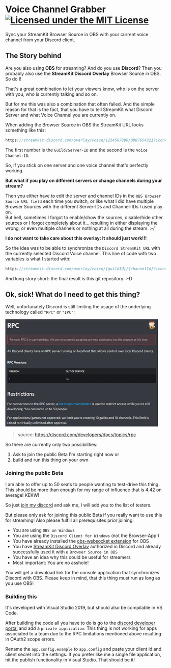 # Voice Channel Grabber [![Licensed under the MIT License](https://img.shields.io/badge/License-MIT-blue.svg)](https://github.com/dichternebel/voice-channel-grabber/blob/main/LICENSE)
Sync your StreamKit Browser Source in OBS with your current voice channel from your Discord client.

## The Story behind
Are you also using **OBS** for streaming? And do you use **Discord**? Then you probably also use the **StreamKit Discord Overlay** Browser Source in OBS. So do I!

That's a great combination to let your viewers know, who is on the server with you, who is currently talking and so on.

But for me this was also a combination that often failed. And the simple reason for that is the fact, that you have to tell StreamKit what Discord Server and what Voice Channel you are currently on.

When adding the Browser Source in OBS the StreamKit URL looks something like this:

```javascript
https://streamkit.discord.com/overlay/voice/1234567890/0987654321?icon=true&online=true&logo=white...
```

The first number is the `Guild/Server-ID` and the second is the `Voice Channel-ID`.

So, if you stick on one server and one voice channel that's perfectly working.

**But what if you play on different servers or change channels during your stream?**

Then you either have to edit the server and channel IDs in the `OBS Browser Source URL field` each time you switch, or like what I did have multiple Browser Sources with the different Server-IDs and Channel-IDs I used play on.  
But hell, sometimes I forgot to enable/show the sources, disable/hide other sources or I forgot completely about it... resulting in either displaying the wrong, or even multiple channels or nothing at all during the stream. :-/

**I do not want to take care about this overlay: It should just work!!!**

So the idea was to be able to synchronize the `Discord StreamKit URL` with the currently selected Discord Voice channel. This line of code with two variables is what I started with:

```javascript
https://streamkit.discord.com/overlay/voice/{guildId}/{channelId}?icon=true&online=true&logo=white
```

And long story short: the final result is this git repository. :-D

## Ok, sick! What do I need to get this thing?

Well, unfortunately Discord is still limiting the usage of the underlying technology called `"RPC"` or `"IPC"`:

![RPC limitation](assets/discord-rpc-limitation.png)
> source: https://discord.com/developers/docs/topics/rpc

So there are currently only two possibilities:
1. Ask to join the public Beta I'm starting right now or
2. build and run this thing on your own

### Joining the public Beta

I am able to offer up to 50 seats to people wanting to test-drive this thing. This should be more than enough for my range of influence that is 4.42 on average! KEKW!

So just [join my discord](https://discord.gg/4WFudUV6sm) and ask me, I will add you to the list of testers.

But please only ask for joining this public Beta if you really want to use this for streaming! Also please fulfill all prerequisites prior joining:

- You are using `OBS on Windows`
- You are using the `Discord Client for Windows` (not the Browser-App!)
- You have already installed the [obs-websocket extension](https://github.com/obsproject/obs-websocket/) for OBS
- You have [StreamKit Discord Overlay](https://streamkit.discord.com/overlay) authorized in Discord and already successfully used it with a `Browser Source in OBS`
- You have an idea why this could be useful for streamers
- Most important: You are no asshole!

You will get a download link for the console application that synchronizes Discord with OBS. Please keep in mind, that this thing must run as long as you use OBS!

### Building this
It's developed with Visual Studio 2019, but should also be compilable in VS Code.

After building the code all you have to do is go to the [discord developer portal](https://discord.com/developers/applications) and add a `private application`. This thing is not working for apps associated to a team due to the RPC limitations mentioned above resulting in OAuth2 scope errors.

Rename the `app.config.example` to `app.config` and paste your client id and client secret into the settings. If you prefer like me a single file application, hit the publish functionality in Visual Studio. That should be it!







